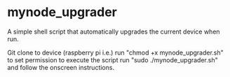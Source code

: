 # mynode_upgrader
A simple shell script that automatically upgrades the current device when run.

Git clone to device (raspberry pi i.e.)
run "chmod +x mynode_upgrader.sh" to set permission to execute the script
run "sudo ./mynode_upgrader.sh" and follow the onscreen instructions.
